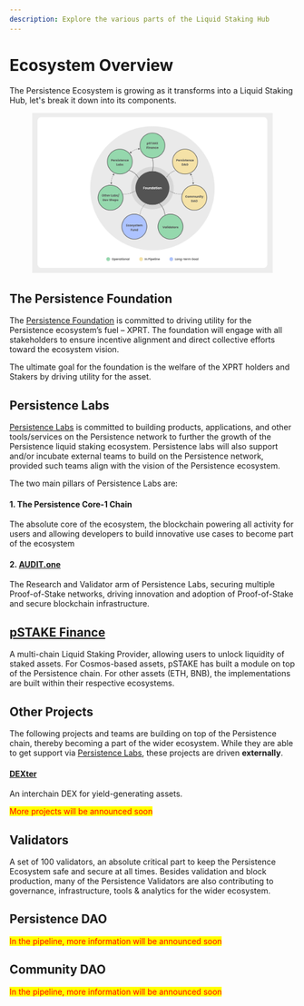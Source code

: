 ```yaml
---
description: Explore the various parts of the Liquid Staking Hub
---
```


# Ecosystem Overview

The Persistence Ecosystem is growing as it transforms into a Liquid Staking Hub, let's break it down into its components.

<figure><img src="../.gitbook/assets/Persistence Ecosystem.jpeg" alt=""><figcaption></figcaption></figure>

## The Persistence Foundation

The [Persistence Foundation](persistence-foundation.md) is committed to driving utility for the Persistence ecosystem’s fuel – XPRT. The foundation will engage with all stakeholders to ensure incentive alignment and direct collective efforts toward the ecosystem vision.

The ultimate goal for the foundation is the welfare of the XPRT holders and Stakers by driving utility for the asset.



## Persistence Labs

[Persistence Labs](persistence-labs.md) is committed to building products, applications, and other tools/services on the Persistence network to further the growth of the Persistence liquid staking ecosystem. Persistence labs will also support and/or incubate external teams to build on the Persistence network, provided such teams align with the vision of the Persistence ecosystem.

The two main pillars of Persistence Labs are:&#x20;

#### 1. The Persistence Core-1 Chain

The absolute core of the ecosystem, the blockchain powering all activity for users and allowing developers to build innovative use cases to become part of the ecosystem

#### 2. [AUDIT.one](https://audit.one)

The Research and Validator arm of Persistence Labs, securing multiple Proof-of-Stake networks, driving innovation and adoption of Proof-of-Stake and secure blockchain infrastructure.



## [pSTAKE Finance](https://pstake.finance)

A multi-chain Liquid Staking Provider, allowing users to unlock liquidity of staked assets. For Cosmos-based assets, pSTAKE has built a module on top of the Persistence chain. For other assets (ETH, BNB), the implementations are built within their respective ecosystems.&#x20;



## Other Projects

The following projects and teams are building on top of the Persistence chain, thereby becoming a part of the wider ecosystem. While they are able to get support via [Persistence Labs](persistence-labs.md), these projects are driven **externally**.&#x20;

#### [DEXter](https://dexter.zone)

An interchain DEX for yield-generating assets.

<mark style="color:red;">More projects will be announced soon</mark>



## Validators

A set of 100 validators, an absolute critical part to keep the Persistence Ecosystem safe and secure at all times. Besides validation and block production, many of the Persistence Validators are also contributing to governance, infrastructure, tools & analytics for the wider ecosystem.&#x20;



## Persistence DAO

<mark style="color:red;">In the pipeline, more information will be announced soon</mark>

<mark style="color:red;"></mark>

## Community DAO

<mark style="color:red;">In the pipeline, more information will be announced soon</mark>

<mark style="color:red;"></mark>



